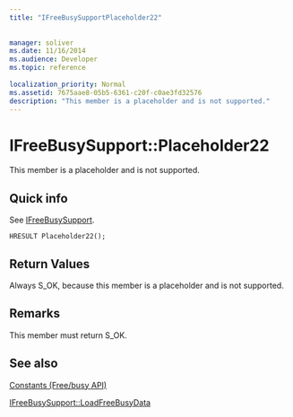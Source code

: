 ```yaml
---
title: "IFreeBusySupportPlaceholder22"
 
 
manager: soliver
ms.date: 11/16/2014
ms.audience: Developer
ms.topic: reference
 
localization_priority: Normal
ms.assetid: 7675aae8-05b5-6361-c20f-c0ae3fd32576
description: "This member is a placeholder and is not supported."
---
```


# IFreeBusySupport::Placeholder22

This member is a placeholder and is not supported.
  
## Quick info

See [IFreeBusySupport](ifreebusysupport.md).
  
```
HRESULT Placeholder22();
```

## Return Values

Always S_OK, because this member is a placeholder and is not supported.
  
## Remarks

This member must return S_OK.
  
## See also



[Constants (Free/busy API)](constants-free-busy-api.md)
  
[IFreeBusySupport::LoadFreeBusyData](ifreebusysupport-loadfreebusydata.md)

